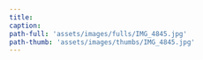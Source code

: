 ```yaml
---
title:
caption:
path-full: 'assets/images/fulls/IMG_4845.jpg'
path-thumb: 'assets/images/thumbs/IMG_4845.jpg'
---
```

